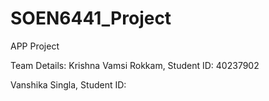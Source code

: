 # SOEN6441_Project
APP Project

Team Details:
Krishna Vamsi Rokkam, Student ID: 40237902

Vanshika Singla, Student ID: 
